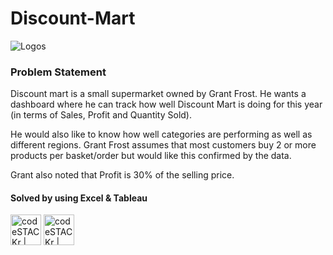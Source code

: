 # Discount-Mart
![Logos](https://encrypted-tbn0.gstatic.com/images?q=tbn%3AANd9GcQfJHfrfQfBqvmv518drh5rCLEdWafbvQkQow&usqp=CAU)

### Problem Statement
Discount mart is a small supermarket owned by Grant Frost. He wants a dashboard where he can track how well Discount Mart is doing for this year (in terms of Sales, Profit and Quantity Sold).

He would also like to know how well categories are performing as well as different regions. Grant Frost assumes that most customers buy 2 or more products per basket/order but would like this confirmed by the data.

Grant also noted that Profit is 30% of the selling price.


#### Solved by using Excel & Tableau 

<img align="centre" alt="codeSTACKr | Tableau" width="49px" src="https://mactorrents.io/wp-content/uploads/2019/09/1567360414_224_excel_2016_for_mac_15_logo_icon.jpg" />       <img align="centre" alt="codeSTACKr | Tableau" width="49px" src="https://apps.joltteam.com/cdn/brikbuild/tableau-icon-pixel-art-5a5f5c4d755c41916225ab5e.brickImg.jpg" />
